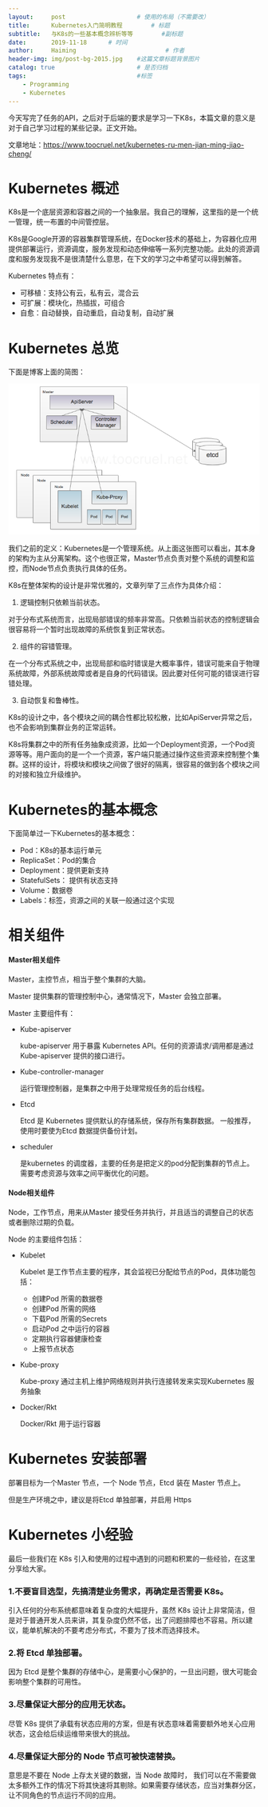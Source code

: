 ```yaml
---
layout:     post   				    # 使用的布局（不需要改）
title:      Kubernetes入门简明教程  		# 标题 
subtitle:   与K8s的一些基本概念辨析等等        #副标题
date:       2019-11-18		# 时间
author:     Haiming 						# 作者
header-img: img/post-bg-2015.jpg 	#这篇文章标题背景图片
catalog: true 						# 是否归档
tags:								#标签
    - Programming
    - Kubernetes
---
```


今天写完了任务的API，之后对于后端的要求是学习一下K8s，本篇文章的意义是对于自己学习过程的某些记录。正文开始。

文章地址：https://www.toocruel.net/kubernetes-ru-men-jian-ming-jiao-cheng/

# Kubernetes 概述

K8s是一个底层资源和容器之间的一个抽象层。我自己的理解，这里指的是一个统一管理，统一布置的中间管控层。

K8s是Google开源的容器集群管理系统，在Docker技术的基础上，为容器化应用提供部署运行，资源调度，服务发现和动态伸缩等一系列完整功能。此处的资源调度和服务发现我不是很清楚什么意思，在下文的学习之中希望可以得到解答。

Kubernetes 特点有：

- 可移植：支持公有云，私有云，混合云
- 可扩展：模块化，热插拔，可组合
- 自愈：自动替换，自动重启，自动复制，自动扩展

# Kubernetes 总览

下面是博客上面的简图：

![3-24](/img/3-24.png)

我们之前的定义：Kubernetes是一个管理系统。从上面这张图可以看出，其本身的架构为主从分离架构。这个也很正常，Master节点负责对整个系统的调整和监控，而Node节点负责执行具体的任务。

K8s在整体架构的设计是非常优雅的，文章列举了三点作为具体介绍：

1. 逻辑控制只依赖当前状态。

对于分布式系统而言，出现局部错误的频率非常高。只依赖当前状态的控制逻辑会很容易将一个暂时出现故障的系统恢复到正常状态。

2. 组件的容错管理。

在一个分布式系统之中，出现局部和临时错误是大概率事件，错误可能来自于物理系统故障，外部系统故障或者是自身的代码错误。因此要对任何可能的错误进行容错处理。

3. 自动恢复和鲁棒性。

K8s的设计之中，各个模块之间的耦合性都比较松散，比如ApiServer异常之后，也不会影响到集群业务的正常运转。

K8s将集群之中的所有任务抽象成资源，比如一个Deployment资源，一个Pod资源等等。用户面向的是一个一个资源，客户端只能通过操作这些资源来控制整个集群。这样的设计，将模块和模块之间做了很好的隔离，很容易的做到各个模块之间的对接和独立升级维护。

# Kubernetes的基本概念

下面简单过一下Kubernetes的基本概念：

- Pod：K8s的基本运行单元
- ReplicaSet：Pod的集合
- Deployment：提供更新支持
- StatefulSets： 提供有状态支持
- Volume：数据卷
- Labels：标签，资源之间的关联一般通过这个实现

# 相关组件

#### Master相关组件

Master，主控节点，相当于整个集群的大脑。

Master 提供集群的管理控制中心，通常情况下，Master 会独立部署。

Master 主要组件有：

- Kube-apiserver

  kube-apiserver 用于暴露 Kubernetes API。任何的资源请求/调用都是通过Kube-apiserver 提供的接口进行。

- Kube-controller-manager

  运行管理控制器，是集群之中用于处理常规任务的后台线程。

- Etcd

  Etcd 是 Kubernetes 提供默认的存储系统，保存所有集群数据。 一般推荐，使用时要使为Etcd 数据提供备份计划。

- scheduler

  是kubernetes 的调度器，主要的任务是把定义的pod分配到集群的节点上。需要考虑资源与效率之间平衡优化的问题。

#### Node相关组件

Node，工作节点，用来从Master 接受任务并执行，并且适当的调整自己的状态或者删除过期的负载。

Node 的主要组件包括：

- Kubelet

  Kubelet 是工作节点主要的程序，其会监视已分配给节点的Pod，具体功能包括：

  - 创建Pod 所需的数据卷
  - 创建Pod 所需的网络
  - 下载Pod 所需的Secrets
  - 启动Pod 之中运行的容器
  - 定期执行容器健康检查
  - 上报节点状态

- Kube-proxy

  Kube-proxy 通过主机上维护网络规则并执行连接转发来实现Kubernetes 服务抽象

- Docker/Rkt

  Docker/Rkt 用于运行容器

# Kubernetes 安装部署

部署目标为一个Master 节点，一个 Node 节点，Etcd 装在 Master 节点上。

但是生产环境之中，建议是将Etcd 单独部署，并启用 Https

# Kubernetes 小经验

最后一些我们在 K8s 引入和使用的过程中遇到的问题和积累的一些经验，在这里分享给大家。

### 1.不要盲目选型，先搞清楚业务需求，再确定是否需要 K8s。

引入任何的分布系统都意味着复杂度的大幅提升，虽然 K8s 设计上非常简洁，但是对于普通开发人员来讲，其复杂度仍然不低，出了问题排障也不容易。所以建议，能单机解决的不要考虑分布式，不要为了技术而选择技术。

### 2.将 Etcd 单独部署。

因为 Etcd 是整个集群的存储中心，是需要小心保护的，一旦出问题，很大可能会影响整个集群的可用性。

### 3.尽量保证大部分的应用无状态。

尽管 K8s 提供了承载有状态应用的方案，但是有状态意味着需要额外地关心应用状态，这会给后续运维带来很大的挑战。

### 4.尽量保证大部分的 Node 节点可被快速替换。

意思是不要在 Node 上存太关键的数据，当 Node 故障时， 我们可以在不需要做太多额外工作的情况下将其快速将其剔除。如果需要存储状态，应当对集群分区，让不同角色的节点运行不同的应用。